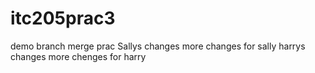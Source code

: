# itc205prac3

demo branch merge prac
Sallys changes
more changes for sally
harrys changes
more chenges for harry
